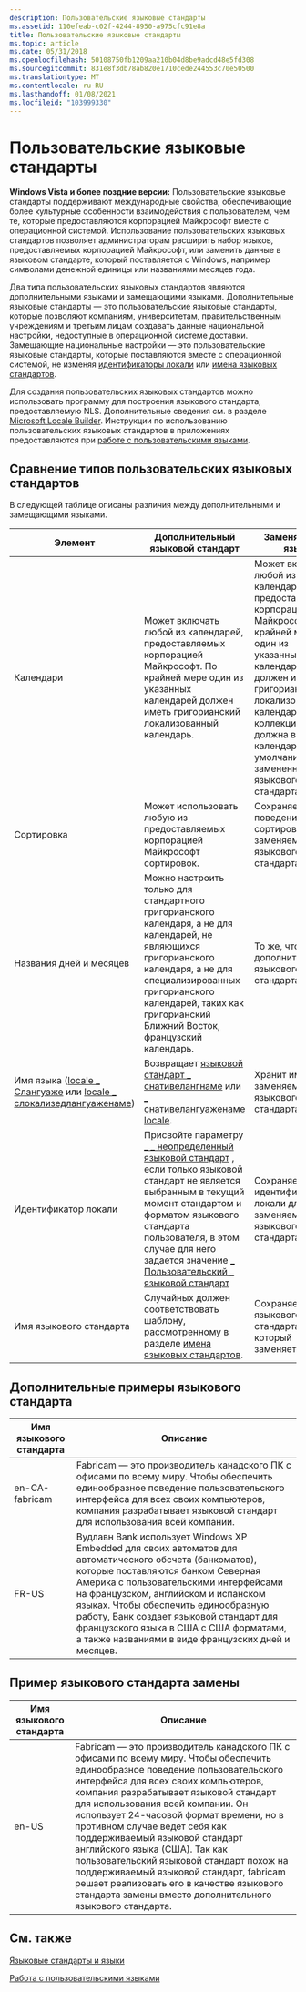 ```yaml
---
description: Пользовательские языковые стандарты
ms.assetid: 110efeab-c02f-4244-8950-a975cfc91e8a
title: Пользовательские языковые стандарты
ms.topic: article
ms.date: 05/31/2018
ms.openlocfilehash: 50108750fb1209aa210b04d8be9adcd48e5fd308
ms.sourcegitcommit: 831e8f3db78ab820e1710cede244553c70e50500
ms.translationtype: MT
ms.contentlocale: ru-RU
ms.lasthandoff: 01/08/2021
ms.locfileid: "103999330"
---
```

# <a name="custom-locales"></a>Пользовательские языковые стандарты

**Windows Vista и более поздние версии:** Пользовательские языковые стандарты поддерживают международные свойства, обеспечивающие более культурные особенности взаимодействия с пользователем, чем те, которые предоставляются корпорацией Майкрософт вместе с операционной системой. Использование пользовательских языковых стандартов позволяет администраторам расширить набор языков, предоставляемых корпорацией Майкрософт, или заменить данные в языковом стандарте, который поставляется с Windows, например символами денежной единицы или названиями месяцев года.

Два типа пользовательских языковых стандартов являются дополнительными языками и замещающими языками. Дополнительные языковые стандарты — это пользовательские языковые стандарты, которые позволяют компаниям, университетам, правительственным учреждениям и третьим лицам создавать данные национальной настройки, недоступные в операционной системе доставки. Замещающие национальные настройки — это пользовательские языковые стандарты, которые поставляются вместе с операционной системой, не изменяя [идентификаторы локали](locale-identifiers.md) или [имена языковых стандартов](locale-names.md).

Для создания пользовательских языковых стандартов можно использовать программу для построения языкового стандарта, предоставляемую NLS. Дополнительные сведения см. в разделе [Microsoft Locale Builder](https://www.microsoft.com/download/details.aspx?id=41158). Инструкции по использованию пользовательских языковых стандартов в приложениях предоставляются при [работе с пользовательскими языками](working-with-custom-locales.md).

## <a name="comparison-of-custom-locale-types"></a>Сравнение типов пользовательских языковых стандартов

В следующей таблице описаны различия между дополнительными и замещающими языками.



| Элемент                                                                                                                           | Дополнительный языковой стандарт                                                                                                                                                                                                                   | Заменяющий язык                                                                                                                                                                                                    |
|--------------------------------------------------------------------------------------------------------------------------------|---------------------------------------------------------------------------------------------------------------------------------------------------------------------------------------------------------------------------------------|-----------------------------------------------------------------------------------------------------------------------------------------------------------------------------------------------------------------------|
| Календари                                                                                                                      | Может включать любой из календарей, предоставляемых корпорацией Майкрософт. По крайней мере один из указанных календарей должен иметь григорианский локализованный календарь.                                                                                              | Может включать любой из календарей, предоставляемых корпорацией Майкрософт. По крайней мере один из указанных календарей должен иметь григорианский локализованный календарь, а коллекция должна включать календарь по умолчанию замененного языкового стандарта. |
| Сортировка                                                                                                                        | Может использовать любую из предоставляемых корпорацией Майкрософт сортировок.                                                                                                                                                                                          | Сохраняется поведение при сортировке заменяемого языкового стандарта.                                                                                                                                                            |
| Названия дней и месяцев                                                                                                            | Можно настроить только для стандартного григорианского календаря, а не для календарей, не являющихся григорианского календаря, а не для специализированных григорианского календарей, таких как григорианский Ближний Восток, французский календарь.                                           | То же, что и для дополнительного языкового стандарта.                                                                                                                                                                                      |
| Имя языка ([locale \_ Слангуаже](locale-slanguage.md) или [locale \_ слокализедлангуаженаме](locale-slocalized-constants.md)) | Возвращает [языковой стандарт \_ снативелангнаме](locale-snative-constants.md) или [ \_ снативелангуаженаме locale](locale-snative-constants.md).                                                                                                       | Хранит имя заменяемого языкового стандарта.                                                                                                                                                                 |
| Идентификатор локали                                                                                                              | Присвойте параметру [ \_ \_ неопределенный языковой стандарт](locale-custom-constants.md) , если только языковой стандарт не является выбранным в текущий момент стандартом и форматом языкового стандарта пользователя, в этом случае для него задается значение [ \_ Пользовательский \_ языковой стандарт](locale-custom-constants.md) | Сохраняет идентификатор локали для заменяемого языкового стандарта.                                                                                                                                                             |
| Имя языкового стандарта                                                                                                                    | Случайных должен соответствовать шаблону, рассмотренному в разделе [имена языковых стандартов](locale-names.md).                                                                                                                                                      | Сохраняет имя языкового стандарта, который заменяется.                                                                                                                                                                   |



 

## <a name="supplemental-locale-examples"></a>Дополнительные примеры языкового стандарта



| Имя языкового стандарта    | Описание                                                                                                                                                                                                                                                                                                                                     |
|----------------|-------------------------------------------------------------------------------------------------------------------------------------------------------------------------------------------------------------------------------------------------------------------------------------------------------------------------------------------------|
| en-CA-fabricam | Fabricam — это производитель канадского ПК с офисами по всему миру. Чтобы обеспечить единообразное поведение пользовательского интерфейса для всех своих компьютеров, компания разрабатывает языковой стандарт для использования всей компании.                                                                                                                                                          |
| FR-US          | Вудлавн Bank использует Windows XP Embedded для своих автоматов для автоматического обсчета (банкоматов), которые поставляются банком Северная Америка с пользовательскими интерфейсами на французском, английском и испанском языках. Чтобы обеспечить единообразную работу, Банк создает языковой стандарт для французского языка в США с США форматами, а также названиями в виде французских дней и месяцев. |



 

## <a name="replacement-locale-example"></a>Пример языкового стандарта замены



| Имя языкового стандарта | Описание                                                                                                                                                                                                                                                                                                                                                                                                                                          |
|-------------|------------------------------------------------------------------------------------------------------------------------------------------------------------------------------------------------------------------------------------------------------------------------------------------------------------------------------------------------------------------------------------------------------------------------------------------------------|
| en-US       | Fabricam — это производитель канадского ПК с офисами по всему миру. Чтобы обеспечить единообразное поведение пользовательского интерфейса для всех своих компьютеров, компания разрабатывает языковой стандарт для использования всей компании. Он использует 24-часовой формат времени, но в противном случае ведет себя как поддерживаемый языковой стандарт английского языка (США). Так как пользовательский языковой стандарт похож на поддерживаемый языковой стандарт, fabricam решает реализовать его в качестве языкового стандарта замены вместо дополнительного языкового стандарта. |



 

## <a name="related-topics"></a>См. также

<dl> <dt>

[Языковые стандарты и языки](locales-and-languages.md)
</dt> <dt>

[Работа с пользовательскими языками](working-with-custom-locales.md)
</dt> </dl>

 

 



